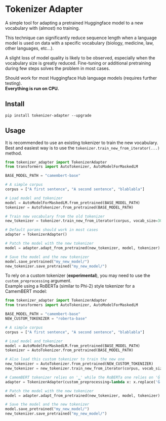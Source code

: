 # Tokenizer Adapter

A simple tool for adapting a pretrained Huggingface model to a new vocabulary with (almost) no training.

This technique can significantly reduce sequence length when a language model is used on data with a specific vocabulary (biology, medicine, law, other languages, etc...). 

A slight loss of model quality is likely to be observed, especially when the vocabulary size is greatly reduced. Fine-tuning or additional pretraining during few steps solves the problem in most cases.

Should work for most Huggingface Hub language models (requires further testing). \
**Everything is run on CPU.**

## Install

```
pip install tokenizer-adapter --upgrade
```

## Usage
It is recommended to use an existing tokenizer to train the new vocabulary. \
Best and easiest way is to use the `tokenizer.train_new_from_iterator(...)` method.

```python
from tokenizer_adapter import TokenizerAdapter
from transformers import AutoTokenizer, AutoModelForMaskedLM

BASE_MODEL_PATH = "camembert-base"

# A simple corpus
corpus = ["A first sentence", "A second sentence", "blablabla"]

# Load model and tokenizer
model = AutoModelForMaskedLM.from_pretrained(BASE_MODEL_PATH)
tokenizer = AutoTokenizer.from_pretrained(BASE_MODEL_PATH)

# Train new vocabulary from the old tokenizer
new_tokenizer = tokenizer.train_new_from_iterator(corpus, vocab_size=300)

# Default params should work in most cases
adapter = TokenizerAdapter()

# Patch the model with the new tokenizer
model = adapter.adapt_from_pretrained(new_tokenizer, model, tokenizer)

# Save the model and the new tokenizer
model.save_pretrained("my_new_model/")
new_tokenizer.save_pretrained("my_new_model/")
```

To rely on a custom tokenizer (**experimental**), you may need to use the `custom_preprocessing` argument. \
Example using a RoBERTa (similar to Phi-2) style tokenizer for a CamemBERT model:

```python
from tokenizer_adapter import TokenizerAdapter
from transformers import AutoTokenizer, AutoModelForMaskedLM

BASE_MODEL_PATH = "camembert-base"
NEW_CUSTOM_TOKENIZER = "roberta-base"

# A simple corpus
corpus = ["A first sentence", "A second sentence", "blablabla"]

# Load model and tokenizer
model = AutoModelForMaskedLM.from_pretrained(BASE_MODEL_PATH)
tokenizer = AutoTokenizer.from_pretrained(BASE_MODEL_PATH)

# Also load this custom tokenizer to train the new one
new_tokenizer = AutoTokenizer.from_pretrained(NEW_CUSTOM_TOKENIZER)
new_tokenizer = new_tokenizer.train_new_from_iterator(corpus, vocab_size=300)

# CamemBERT tokenizer relies on '▁' while the RoBERTa one relies on 'Ġ'
adapter = TokenizerAdapter(custom_preprocessing=lambda x: x.replace('Ġ', '▁'))

# Patch the model with the new tokenizer
model = adapter.adapt_from_pretrained(new_tokenizer, model, tokenizer)

# Save the model and the new tokenizer
model.save_pretrained("my_new_model/")
new_tokenizer.save_pretrained("my_new_model/")
```